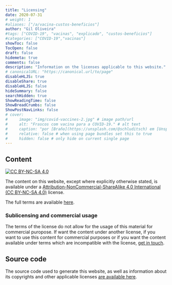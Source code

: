 ```yaml
---
title: "Licensing"
date: 2020-07-31
# weight: 1
#aliases: ["/a/vacina-custos-beneficios"]
author: "Gil Oliveira"
#tags: ["COVID-19", "vacinas", "explicado", "custos-beneficios"]
#categories: ["COVID-19","vacinas"]
showToc: false
TocOpen: false
draft: false
hidemeta: true
comments: false
description: "Information on the licenses applicable to this website."
# canonicalURL: "https://canonical.url/to/page"
disableHLJS: true
disableShare: true
disableHLJS: false
hideSummary: false
searchHidden: true
ShowReadingTime: false
ShowBreadCrumbs: false
ShowPostNavLinks: false
# cover:
#     image: "img/covid-vaccines-2.jpg" # image path/url
#     alt: "Frascos com vacina para a COVID-19." # alt text
#     caption: "por [Braňo](https://unsplash.com/@schluditsch) em [Unsplash](https://unsplash.com/photos/QSuou3VAtf4)"
#     relative: false # when using page bundles set this to true
#     hidden: false # only hide on current single page
---
```


## Content

[![CC BY-NC-SA 4.0](https://i.creativecommons.org/l/by-nc-sa/4.0/88x31.png)](https://creativecommons.org/licenses/by-nc-sa/4.0/deed)

The content on this website, except where explicitly otherwise stated, is available under a [Attribution-NonCommercial-ShareAlike 4.0 International (CC BY-NC-SA 4.0)](https://creativecommons.org/licenses/by-nc-sa/4.0/deed) license.

The full terms are available [here](/txt/cc-by-nc-sa-4.txt).


### Sublicensing and commercial usage

The terms of the license do not allow for the usage of this material for commercial puropose. If want the content under another license, if you want to use this content for commercial purposes or if you want the content available under terms which are incompatible with the license, [get in touch](mailto:info@foradabancada.pt).

## Source code

The source code used to generate this website, as well as information about its copyrights and other applicable licenses [are available here](https://gitlab.com/GilOliveira/fora-da-bancada).
